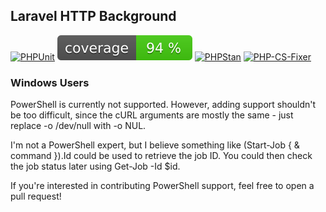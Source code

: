 ## Laravel HTTP Background

[![PHPUnit](https://github.com/oliverlundquist/laravel-http-background/actions/workflows/phpunit.yml/badge.svg?branch=master)](https://github.com/oliverlundquist/laravel-http-background/actions/workflows/phpunit.yml)
[![Coverage](https://raw.githubusercontent.com/oliverlundquist/laravel-http-background/refs/heads/image-data/coverage.svg)](https://github.com/oliverlundquist/laravel-http-background/actions/workflows/coverage.yml)
[![PHPStan](https://github.com/oliverlundquist/laravel-http-background/actions/workflows/phpstan.yml/badge.svg?branch=master)](https://github.com/oliverlundquist/laravel-http-background/actions/workflows/phpstan.yml)
[![PHP-CS-Fixer](https://github.com/oliverlundquist/laravel-http-background/actions/workflows/php-cs-fixer.yml/badge.svg?branch=master)](https://github.com/oliverlundquist/laravel-http-background/actions/workflows/php-cs-fixer.yml)

### Windows Users

PowerShell is currently not supported. However, adding support shouldn't be too difficult, since the cURL arguments are mostly the same - just replace -o /dev/null with -o NUL.

I'm not a PowerShell expert, but I believe something like (Start-Job { & command }).Id could be used to retrieve the job ID. You could then check the job status later using Get-Job -Id $id.

If you're interested in contributing PowerShell support, feel free to open a pull request!
